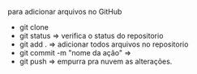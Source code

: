 para adicionar arquivos no GitHub

- git clone <caminho do repositorio>
- git status => verifica o status do repositorio
- git add . => adicionar todos arquivos no repositorio
- git commit -m "nome da ação" =>
- git push => empurra pra nuvem as alterações.
